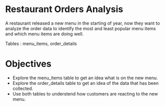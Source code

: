 # Restaurant Orders Analysis
A restaurant released a new menu in the starting of year, now they want to analyze the order data to identify the most and least popular menu items and which menu items are doing well.

Tables : menu_items, order_details

# Objectives 
- Explore the menu_items table to get an idea what is on the new menu.
- Explore the order_details table to get an idea of the data that has been collected.
- Use both tables to understend how customers are reacting to the new menu.



